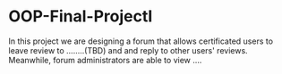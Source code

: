 # OOP-Final-ProjectI

In this project we are designing a forum that allows certificated users to leave review to ........(TBD) and and reply to other users' reviews. Meanwhile, forum administrators are able to view ....